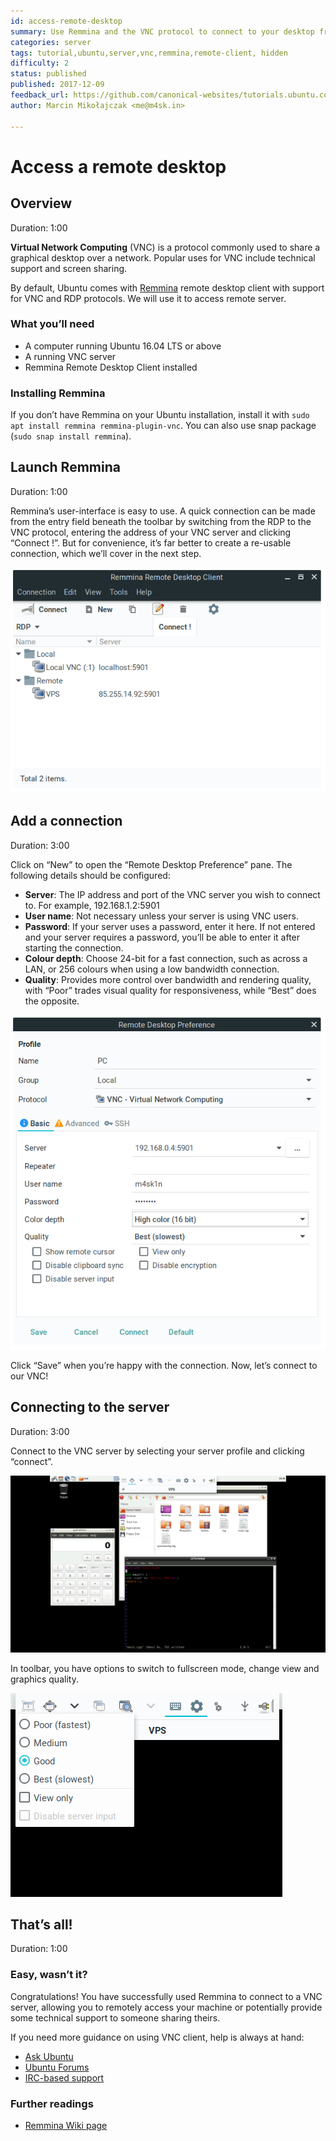 ```yaml
---
id: access-remote-desktop
summary: Use Remmina and the VNC protocol to connect to your desktop from anywhere, or access remotely shared desktops locally.
categories: server
tags: tutorial,ubuntu,server,vnc,remmina,remote-client, hidden
difficulty: 2
status: published
published: 2017-12-09
feedback_url: https://github.com/canonical-websites/tutorials.ubuntu.com/issues
author: Marcin Mikołajczak <me@m4sk.in>

---
```


# Access a remote desktop

## Overview
Duration: 1:00

**Virtual Network Computing** (VNC) is a protocol commonly used to share a graphical desktop over a network. Popular uses for VNC include technical support and screen sharing.

By default, Ubuntu comes with [Remmina] remote desktop client with support for VNC and RDP protocols. We will use it to access remote server.

### What you’ll need

  - A computer running Ubuntu 16.04 LTS or above
  - A running VNC server
  - Remmina Remote Desktop Client installed

### Installing Remmina

If you don’t have Remmina on your Ubuntu installation, install it with `sudo apt install remmina remmina-plugin-vnc`. You can also use snap package (`sudo snap install remmina`).


## Launch Remmina
Duration: 1:00

Remmina’s user-interface is easy to use. A quick connection can be made from the entry field beneath the toolbar by switching from the RDP to the VNC protocol, entering the address of your VNC server and clicking “Connect !”. But for convenience, it’s far better to create a re-usable connection, which we’ll cover in the next step.

![screenshot](remmina-interface.png)


## Add a connection
Duration: 3:00

Click on “New” to open the “Remote Desktop Preference” pane. The following details should be configured:

  - **Server**: The IP address and port of the VNC server you wish to connect to. For example, 192.168.1.2:5901
  - **User name**: Not necessary unless your server is using VNC users.
  - **Password**: If your server uses a password, enter it here. If not entered and your server requires a password, you’ll be able to enter it after starting the connection.
  - **Colour depth**: Choose 24-bit for a fast connection, such as across a LAN, or 256 colours when using a low bandwidth connection.
  - **Quality**: Provides more control over bandwidth and rendering quality, with “Poor” trades visual quality for responsiveness, while “Best” does the opposite.

![screenshot](adding-connection.png)

Click “Save” when you’re happy with the connection. Now, let’s connect to our VNC!


## Connecting to the server
Duration: 3:00

Connect to the VNC server by selecting your server profile and clicking “connect”.

![screenshot](preview.png)

In toolbar, you have options to switch to fullscreen mode, change view and graphics quality. 

![screenshot](toolbar.png)


## That’s all!
Duration: 1:00

### Easy, wasn’t it?

Congratulations! You have successfully used Remmina to connect to a VNC server, allowing you to remotely access your machine or potentially provide some technical support to someone sharing theirs.

If you need more guidance on using VNC client, help is always at hand:

* [Ask Ubuntu][askubuntu]
* [Ubuntu Forums][forums]
* [IRC-based support][ubuntuirc]

### Further readings
  - [Remmina Wiki page][remmina-wiki]

<!-- LINKS -->
[Remmina]: https://www.remmina.org/
[askubuntu]: https://askubuntu.com/
[forums]: https://ubuntuforums.org/
[ubuntuirc]: https://wiki.ubuntu.com/IRC/ChannelList
[remmina-wiki]: https://github.com/FreeRDP/Remmina/wiki

